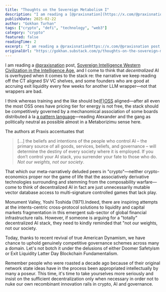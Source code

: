 ```yaml
---
title: "Thoughts on the Sovereign Metabolism I"
description: "I am reading a [@praxisnation](https://x.com/@praxisnation) post, [Sovereign Intelligence Western Civilization in the Intelligence Age](https://www.praxisnation.com/news/sovereign-intelligence), and I come to think that decentralized AI is overhyped when it comes to the stack re: the narrative we ke"
publishDate: 2025-02-22
author: "Gokhan Turhan"
tags: ["crypto", "defi", "technology", "web3"]
category: "crypto"
featured: false
readingTime: 2
excerpt: "I am reading a @praxisnationhttps://x.com/@praxisnation post, Sovereign Intelligence Western Civilization in the Intelligence Agehttps://www.praxisnation.com/news/sovereign-intelligence, and I come..."
originalUrl: "https://gokhan.substack.com/p/thoughts-on-the-sovereign-metabolism-i"
---
```


I am reading a [@praxisnation](https://x.com/@praxisnation) post, [Sovereign Intelligence Western Civilization in the Intelligence Age](https://www.praxisnation.com/news/sovereign-intelligence), and I come to think that *decentralized* AI is overhyped when it comes to the stack re: the narrative we keep reading off the CT aligned SV VC shelves, and some founders who are good at accruing exit liquidity every few weeks for another LLM wrapper—not that wrappers are bad.

I think whereas training and the like should be[(F)OSS](https://www.gnu.org/philosophy/free-software-even-more-important.html) aligned—after all even the most OSS ones have pricing tier for energy is not free, the stack should be competitively governed by a mechanomical association of some boards distributed à la [a pattern language](https://www.patternlanguage.com/)—reading Alexander and the gang as politically neutral as possible almost in a Metaborizimu sense here.

The authors at Praxis accentuates that

>
> [...] the beliefs and intentions of the people who control AI – the primary source of all goods, services, beliefs, and governance – will determine the destiny of every society where it is employed. If you don’t control your AI stack, you surrender your fate to those who do. *Not our weights, not our society*.
>

That which our meta-narratively deluded peers in "crypto"—neither crypto-economics proper nor the game of life that the associatively derivative technologies surrounding and stemming from the composability warfare—come to think of decentralized AI in fact are just unnecessarily mutable vector database access to multi-signature controlled games that lack play.

Monument Valley, Yoshi Toshida (1971).Indeed, there are inspiring attempts at the intents-centric cross-protocol solutions to liquidity and capital markets fragmentation in this emergent sub-sector of global financial infrastructure rails. However, if someone is arguing for a "totally" decentralized AI stack, they need to kindly reminded that "not our weights, not our society.

Today, thanks to recent revival of true American Dynamism, we have chance to uphold genuinely competitive governance schemes across many a domain. Let's not botch it under the delusions of either Doomer Safetyism or Exit Liquidity Latter Day Blockchain Fundamentalism.

Remember people who were roasted a decade ago because of their original network state ideas have in the process been appropriated intellectually by many a poseur. This time, it's time to take yourselves more seriously and insist on the sufficient decentralization only when necessary in order not to nuke our own recombinant innovation rails in crypto, AI and governance.